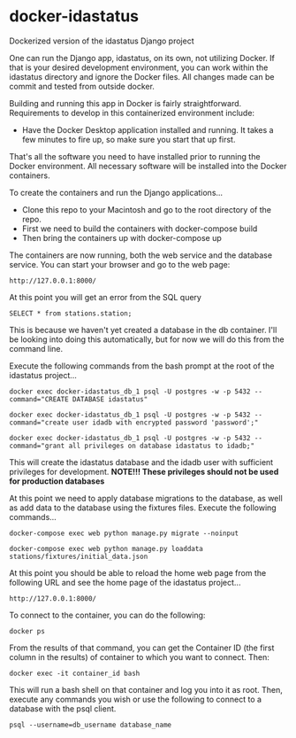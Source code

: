 # docker-idastatus

Dockerized version of the idastatus Django project

One can run the Django app, idastatus, on its own, not utilizing Docker.  If that is your desired development environment, you can work within the idastatus directory and ignore the Docker files.  All changes made can be commit and tested from outside docker.

Building and running this app in Docker is fairly straightforward.  Requirements to develop in this containerized environment include:

* Have the Docker Desktop application installed and running.  It takes a few minutes to fire up, so make sure you start that up first.

That's all the software you need to have installed prior to running the Docker environment.  All necessary software will be installed into the Docker containers.

To create the containers and run the Django applications...

* Clone this repo to your Macintosh and go to the root directory of the repo.
* First we need to build the containers with docker-compose build
* Then bring the containers up with docker-compose up

The containers are now running, both the web service and the database service.  You can start your browser and go to the web page:

    http://127.0.0.1:8000/

At this point you will get an error from the SQL query

    SELECT * from stations.station;

This is because we haven't yet created a database in the db container.  I'll be looking into doing this automatically, but for now we will do this from the command line.

Execute the following commands from the bash prompt at the root of the idastatus project...

    docker exec docker-idastatus_db_1 psql -U postgres -w -p 5432 --command="CREATE DATABASE idastatus"

    docker exec docker-idastatus_db_1 psql -U postgres -w -p 5432 --command="create user idadb with encrypted password 'password';"

    docker exec docker-idastatus_db_1 psql -U postgres -w -p 5432 --command="grant all privileges on database idastatus to idadb;"

This will create the idastatus database and the idadb user with sufficient privileges for development.  **NOTE!!! These privileges should not be used for production databases**

At this point we need to apply database migrations to the database, as well as add data to the database using the fixtures files.  Execute the following commands...

    docker-compose exec web python manage.py migrate --noinput

    docker-compose exec web python manage.py loaddata stations/fixtures/initial_data.json

At this point you should be able to reload the home web page from the following URL and see the home page of the idastatus project...

    http://127.0.0.1:8000/

To connect to the container, you can do the following:

    docker ps

From the results of that command, you can get the Container ID (the first column in the results) of container to which you want to connect.  Then:

    docker exec -it container_id bash

This will run a bash shell on that container and log you into it as root.  Then, execute any commands you wish or use the following to connect to a database with the psql client.

    psql --username=db_username database_name
